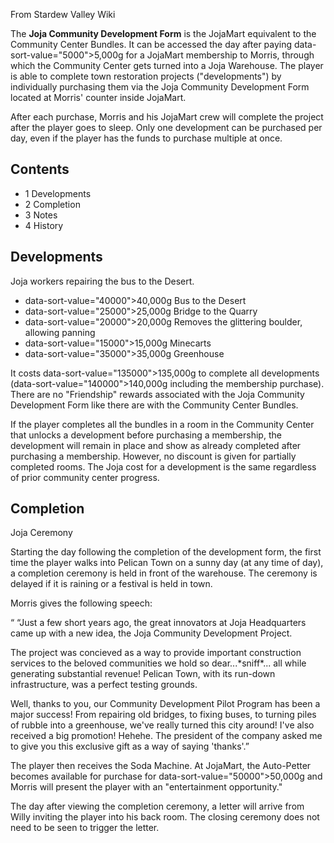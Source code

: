 From Stardew Valley Wiki

The **Joja Community Development Form** is the JojaMart equivalent to the Community Center Bundles. It can be accessed the day after paying data-sort-value="5000"&gt;5,000g for a JojaMart membership to Morris, through which the Community Center gets turned into a Joja Warehouse. The player is able to complete town restoration projects ("developments") by individually purchasing them via the Joja Community Development Form located at Morris' counter inside JojaMart.

After each purchase, Morris and his JojaMart crew will complete the project after the player goes to sleep. Only one development can be purchased per day, even if the player has the funds to purchase multiple at once.

## Contents

- 1 Developments
- 2 Completion
- 3 Notes
- 4 History

## Developments

Joja workers repairing the bus to the Desert.

- data-sort-value="40000"&gt;40,000g Bus to the Desert
- data-sort-value="25000"&gt;25,000g Bridge to the Quarry
- data-sort-value="20000"&gt;20,000g Removes the glittering boulder, allowing panning
- data-sort-value="15000"&gt;15,000g Minecarts
- data-sort-value="35000"&gt;35,000g Greenhouse

It costs data-sort-value="135000"&gt;135,000g to complete all developments (data-sort-value="140000"&gt;140,000g including the membership purchase). There are no "Friendship" rewards associated with the Joja Community Development Form like there are with the Community Center Bundles.

If the player completes all the bundles in a room in the Community Center that unlocks a development before purchasing a membership, the development will remain in place and show as already completed after purchasing a membership. However, no discount is given for partially completed rooms. The Joja cost for a development is the same regardless of prior community center progress.

## Completion

Joja Ceremony

Starting the day following the completion of the development form, the first time the player walks into Pelican Town on a sunny day (at any time of day), a completion ceremony is held in front of the warehouse. The ceremony is delayed if it is raining or a festival is held in town.

Morris gives the following speech:

“ “Just a few short years ago, the great innovators at Joja Headquarters came up with a new idea, the Joja Community Development Project.

The project was concieved as a way to provide important construction services to the beloved communities we hold so dear...\*sniff\*... all while generating substantial revenue! Pelican Town, with its run-down infrastructure, was a perfect testing grounds.

Well, thanks to you, our Community Development Pilot Program has been a major success! From repairing old bridges, to fixing buses, to turning piles of rubble into a greenhouse, we've really turned this city around! I've also received a big promotion! Hehehe. The president of the company asked me to give you this exclusive gift as a way of saying 'thanks'.”

The player then receives the Soda Machine. At JojaMart, the Auto-Petter becomes available for purchase for data-sort-value="50000"&gt;50,000g and Morris will present the player with an "entertainment opportunity."

The day after viewing the completion ceremony, a letter will arrive from Willy inviting the player into his back room. The closing ceremony does not need to be seen to trigger the letter.